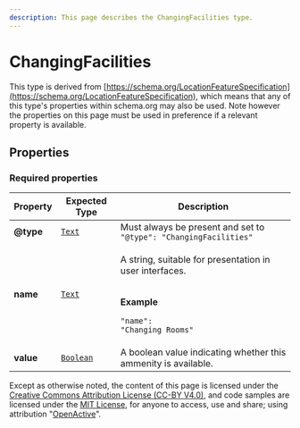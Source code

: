 ```yaml
---
description: This page describes the ChangingFacilities type.
---
```


# ChangingFacilities

This type is derived from [https://schema.org/LocationFeatureSpecification](https://schema.org/LocationFeatureSpecification), which means that any of this type's properties within schema.org may also be used. Note however the properties on this page must be used in preference if a relevant property is available.

## **Properties**

### **Required properties**

| Property  | Expected Type                           | Description                                                                                                                                   |
| --------- | --------------------------------------- | --------------------------------------------------------------------------------------------------------------------------------------------- |
| **@type** | [`Text`](https://schema.org/Text)       | Must always be present and set to `"@type": "ChangingFacilities"`                                                                             |
| **name**  | [`Text`](https://schema.org/Text)       | <p>A string, suitable for presentation in user interfaces.</p><p><br><strong>Example</strong></p><p><code>"name": "Changing Rooms"</code></p> |
| **value** | [`Boolean`](https://schema.org/Boolean) | A boolean value indicating whether this ammenity is available.                                                                                |

Except as otherwise noted, the content of this page is licensed under the [Creative Commons Attribution License (CC-BY V4.0)](https://creativecommons.org/licenses/by/4.0/), and code samples are licensed under the [MIT License](https://opensource.org/licenses/MIT), for anyone to access, use and share; using attribution "[OpenActive](https://www.openactive.io/)".
